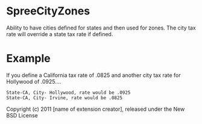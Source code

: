 SpreeCityZones
==============

Ability to have cities defined for states and then used for zones.  The city tax rate will override a state tax rate if defined.


Example
=======

If you define a California tax rate of .0825 and another city tax rate for Hollywood of .0925....

	State-CA, City- Hollywood, rate would be .0925
	State-CA, City- Irvine, rate would be .0825

Copyright (c) 2011 [name of extension creator], released under the New BSD License

